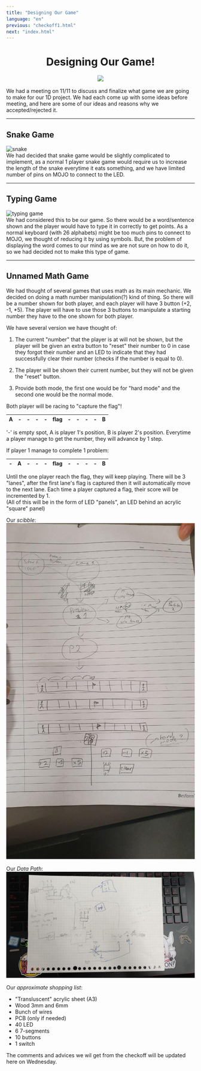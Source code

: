 ```yaml
---
title: "Designing Our Game"
language: "en"
previous: "checkoff1.html"
next: "index.html"
---
```


<center><h1>Designing Our Game!</h1></center>
<center>
<img src="https://i.imgur.com/n8pJSnE.gif">
</center>

We had a meeting on 11/11 to discuss and finalize what game we are going to make for our 1D project. We had each come up with some ideas before meeting, and here are some of our ideas and reasons why we accepted/rejected it.

---
## Snake Game
![snake](https://media0.giphy.com/media/4JmTg4bTuofUQ/source.gif)  
We had decided that snake game would be slightly complicated to implement, as a normal 1 player snake game would require us to increase the length of the snake everytime it eats something, and we have limited number of pins on MOJO to connect to the LED.

---
## Typing Game
![typing game](https://www.freegameplanet.com/wp-content/uploads/2016/10/Z-type-game.gif)  
We had considered this to be our game. So there would be a word/sentence shown and the player would have to type it in correctly to get points. As a normal keyboard (with 26 alphabets) might be too much pins to connect to MOJO, we thought of reducing it by using symbols. But, the problem of displaying the word comes to our mind as we are not sure on how to do it, so we had decided not to make this type of game.

---
## Unnamed Math Game
We had thought of several games that uses math as its main mechanic. We decided on doing a math number manipulation(?) kind of thing. So there will be a number shown for both player, and each player will have 3 button (+2, -1, *5). The player will have to use those 3 buttons to manipulate a starting number they have to the one shown for both player.

We have several version we have thought of:  
1. The current "number" that the player is at will not be shown, but the player will be given an extra button to "reset" their number to 0 in case they forgot their number and an LED to indicate that they had successfully clear their number (checks if the number is equal to 0).

2. The player will be shown their current number, but they will not be given the "reset" button.

3. Provide both mode, the first one would be for "hard mode" and the second one would be the normal mode.

Both player will be racing to "capture the flag"!

|<center>A</center>|<center>-</center>|<center>-</center>|<center>-</center>|<center>-</center>|<center>flag</center>|<center>-</center>|<center>-</center>|<center>-</center>|<center>-</center>|<center>B</center>|
|-|-|-|-|-|----|-|-|-|-|-|

'-' is empty spot, A is player 1's position, B is player 2's position. Everytime a player manage to get the number, they will advance by 1 step.


If player 1 manage to complete 1 problem:

|<center>-</center>|<center>A</center>|<center>-</center>|<center>-</center>|<center>-</center>|<center>flag</center>|<center>-</center>|<center>-</center>|<center>-</center>|<center>-</center>|<center>B</center>|
|-|-|-|-|-|----|-|-|-|-|-|

Until the one player reach the flag, they will keep playing. There will be 3 "lanes", after the first lane's flag is captured then it will automatically move to the next lane. Each time a player captured a flag, their score will be incremented by 1.  
(All of this will be in the form of LED "panels", an LED behind an acrylic "square" panel)

Our _scibble_:  
![scribblee](scribble.jpg)

Our _Data Path_:
![data path](dataPath.jpg)

Our _approximate shopping list_:
- "Transluscent" acrylic sheet (A3)
- Wood 3mm and 6mm
- Bunch of wires
- PCB (only if needed)
- 40 LED
- 6 7-segments
- 10 buttons
- 1 switch

The comments and advices we wil get from the checkoff will be updated here on Wednesday.